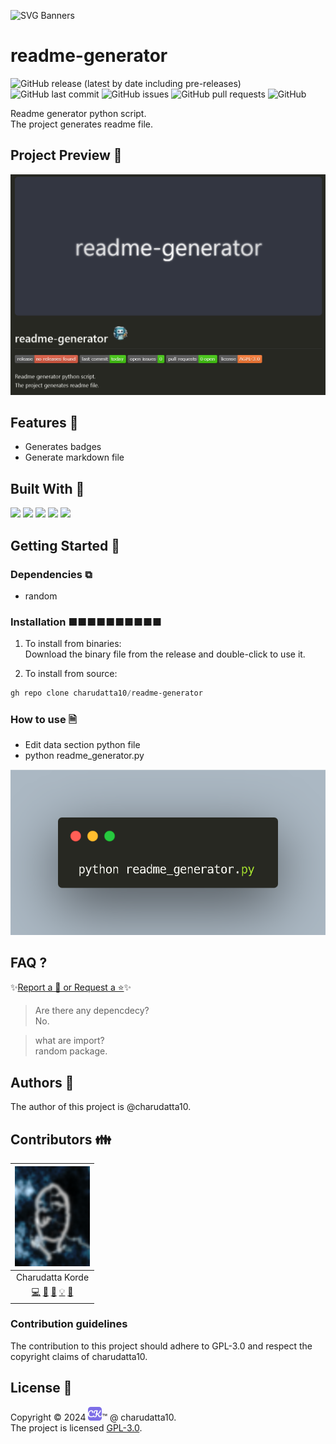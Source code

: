  
<!-- PROJECT Banner ![Readme](./Designer%20(3).png)-->
![SVG Banners](https://svg-banners.vercel.app/api?type=luminance&text1=readme-generator&width=1020&height=460)
<!-- PROJECT TITLE --> <!-- <a name="readme-top"></a> -->
# readme-generator <!-- PROJECT LOGO ![Readme](./Designer%20(3).png) -->

<!-- PROJECT SHIELDS -->
![GitHub release (latest by date including pre-releases)](https://img.shields.io/github/v/release/charudatta10/readme-generator?include_prereleases)
![GitHub last commit](https://img.shields.io/github/last-commit/charudatta10/readme-generator)
![GitHub issues](https://img.shields.io/github/issues-raw/charudatta10/readme-generator)
![GitHub pull requests](https://img.shields.io/github/issues-pr/charudatta10/readme-generator)
![GitHub](https://img.shields.io/github/license/charudatta10/readme-generator)

<!-- Project Description -->
Readme generator python script.  
The project generates readme file.   

<!-- SHARING ON SOCIAL MEDIA -->

<!-- TABLE OF CONTENTS -->

## Project Preview 📖 <!-- Usage screenshots -->

![Screenshot](Screenshot.png)

<!-- <p align="right"><a href="#readme-top">Jump to Top<img src="https://raw.githubusercontent.com/Tarikul-Islam-Anik/Animated-Fluent-Emojis/master/Emojis/Hand gestures/Index Pointing Up.png" alt="Pointing Up" width="25" height="25" /></a></p>
-->

## Features 🌟

- Generates badges
- Generate markdown file
 

## Built With 🔧
![](https://img.shields.io/badge/Javascript-62BA97?style=for-the-badge&logo=javaScript&logoColor=fff) ![](https://img.shields.io/badge/Css3-0110FD?style=for-the-badge&logo=css3&logoColor=fff) ![](https://img.shields.io/badge/Html5-EFF0FF?style=for-the-badge&logo=html5&logoColor=000) ![](https://img.shields.io/badge/Python-830C60?style=for-the-badge&logo=python&logoColor=000) ![](https://img.shields.io/badge/Latex-17336E?style=for-the-badge&logo=latex&logoColor=fff) 

<!-- GETTING STARTED -->

## Getting Started 🌱

### Dependencies ⧉

- random


### Installation ■■■■■■■■■■

1. To install from binaries:  
   Download the binary file from the release and double-click to use it.

2. To install from source:

```PowerShell
gh repo clone charudatta10/readme-generator
```
 
### How to use 🗎

- Edit data section python file
- python readme_generator.py


![Screenshot](carbon.png)


## FAQ ?

✨[Report a 🐛 or Request a ⭐](https://github.com/charudatta10/readme-generator/issues)✨

> Are there any depencdecy?    
   No.    
   
> what are import?    
   random package.    
   


<!-- CONTRIBUTING -->

## Authors 👱

The author of this project is @charudatta10.  

## Contributors 👪

| ![](profile-picture.png) |
| :---: | 
| Charudatta Korde |
| [💻](#code-charudatta10)  [📖](#doc-charudatta10)  [🎨](#design-charudatta10)  [💡](#example-charudatta10)  [🤔](#ideas-charudatta10)|


### Contribution guidelines

The contribution to this project should adhere to GPL-3.0 and respect the copyright claims of charudatta10.

## License 📜

Copyright :copyright: 2024 ![ck](favicon05.svg):tm: @ charudatta10.   
The project is licensed [GPL-3.0](./LICENSE).